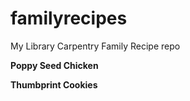 # familyrecipes
My Library Carpentry Family Recipe repo

**Poppy Seed Chicken**

**Thumbprint Cookies**


